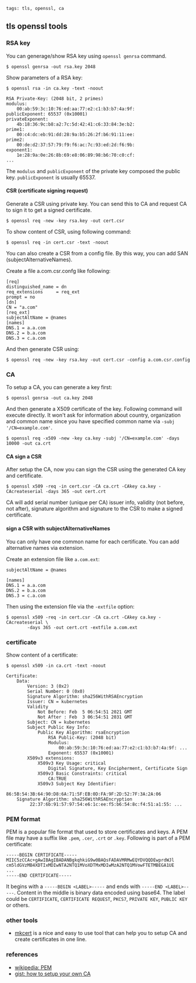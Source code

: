 ```metadata
tags: tls, openssl, ca
```

## tls openssl tools

### RSA key
You can generage/show RSA key using `openssl genrsa` command.

    $ openssl genrsa -out rsa.key 2048

Show parameters of a RSA key:

```
$ openssl rsa -in ca.key -text -noout

RSA Private-Key: (2048 bit, 2 primes)
modulus:
    00:ab:59:3c:10:76:ed:aa:77:e2:c1:b3:b7:4a:9f:
publicExponent: 65537 (0x10001)
privateExponent:
    4b:18:36:9c:b8:a2:7c:5d:42:41:c6:33:84:3e:b2:
prime1:
    00:c4:dc:eb:91:dd:28:9a:b5:26:2f:b6:91:11:ee:
prime2:
    00:de:d2:37:57:79:f9:f6:ac:7c:93:ed:2d:f6:9b:
exponent1:
    1e:28:9a:0e:26:8b:69:e8:06:89:98:b6:70:c0:cf:
...
```

The `modulus` and `publicExponent` of the private key composed the public key. `publicExponent`
 is usually 65537.

#### CSR (certificate signing request)
Generate a CSR using private key. You can send this to CA and request CA to sign it
 to get a signed certificate.

    $ openssl req -new -key rsa.key -out cert.csr

To show content of CSR, using following command:

    $ openssl req -in cert.csr -text -noout

You can also create a CSR from a config file. By this way, you can add SAN (subjectAlternativeNames).

Create a file a.com.csr.confg like following:

```
[req]
distinguished_name = dn
req_extensions     = req_ext
prompt = no
[dn]
CN = "a.com"
[req_ext]
subjectAltName = @names
[names]
DNS.1 = a.a.com
DNS.2 = b.a.com
DNS.3 = c.a.com
```

And then generate CSR using:

    $ openssl req -new -key rsa.key -out cert.csr -config a.com.csr.config

### CA
To setup a CA, you can generate a key first:

    $ openssl genrsa -out ca.key 2048

And then generate a X509 certificate of the key. Following command will execute
 directly. It won't ask for information about country, organization and common name
 since you have specified common name via `-subj '/CN=example.com'`.

    $ openssl req -x509 -new -key ca.key -subj '/CN=example.com' -days 10000 -out ca.crt

#### CA sign a CSR
After setup the CA, now you can sign the CSR using the generated CA key and certificate.

    $ openssl x509 -req -in cert.csr -CA ca.crt -CAkey ca.key -CAcreateserial -days 365 -out cert.crt

CA will add serial number (unique per CA) issuer info, validity (not before, not after),
 signature algorithm and signature to the CSR to make a signed certificate.

#### sign a CSR with subjectAlternativeNames
You can only have one common name for each certificate. You can add alternative names
 via extension.

Create an extension file like `a.com.ext`:

```
subjectAltName = @names

[names]
DNS.1 = a.a.com
DNS.2 = b.a.com
DNS.3 = c.a.com
```

Then using the extension file via the `-extfile` option:

    $ openssl x509 -req -in cert.csr -CA ca.crt -CAkey ca.key -CAcreateserial \
            -days 365 -out cert.crt -extfile a.com.ext

### certificate
Show content of a certificate:

```
$ openssl x509 -in ca.crt -text -noout

Certificate:
    Data:
        Version: 3 (0x2)
        Serial Number: 0 (0x0)
        Signature Algorithm: sha256WithRSAEncryption
        Issuer: CN = kubernetes
        Validity
            Not Before: Feb  5 06:54:51 2021 GMT
            Not After : Feb  3 06:54:51 2031 GMT
        Subject: CN = kubernetes
        Subject Public Key Info:
            Public Key Algorithm: rsaEncryption
                RSA Public-Key: (2048 bit)
                Modulus:
                    00:ab:59:3c:10:76:ed:aa:77:e2:c1:b3:b7:4a:9f: ...
                Exponent: 65537 (0x10001)
        X509v3 extensions:
            X509v3 Key Usage: critical
                Digital Signature, Key Encipherment, Certificate Sign
            X509v3 Basic Constraints: critical
                CA:TRUE
            X509v3 Subject Key Identifier:
                86:5B:54:3B:64:90:D8:6A:71:5F:EB:0D:FA:9F:2D:52:7F:3A:2A:06
    Signature Algorithm: sha256WithRSAEncryption
         22:37:6b:91:57:97:54:e6:1c:ee:f5:b6:54:8c:f4:51:a1:55: ...
```

### PEM format
PEM is a popular file format that used to store certificates and keys. A PEM file may
 have a suffix like `.pem`, `.cer`, `.crt` or `.key`. Following is part of a PEM
 certificate:

```
-----BEGIN CERTIFICATE-----
MIIC5zCCAc+gAwIBAgIBADANBgkqhkiG9w0BAQsFADAVMRMwEQYDVQQDEwprdWJl
cm5ldGVzMB4XDTIxMDIwNTA2NTQ1MVoXDTMxMDIwMzA2NTQ1MVowFTETMBEGA1UE
...
-----END CERTIFICATE-----
```

It begins with a `-----BEGIN <LABEL>-----` and ends with `-----END <LABEL>-----`.
Content in the middle is binary data encoded using base64. The label could be
 `CERTIFICATE`, `CERTIFICATE REQUEST`, `PKCS7`, `PRIVATE KEY`, `PUBLIC KEY` or others.

### other tools
- [mkcert](https://github.com/FiloSottile/mkcert) is a nice and easy to use tool that can
 help you to setup CA and create certificates in one line.

### references
- [wikipedia: PEM](https://en.wikipedia.org/wiki/Privacy-Enhanced_Mail)
- [gist: how to setup your own CA](https://gist.github.com/Soarez/9688998)
